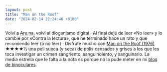 ```yaml
---
layout: post
title: "Man on the Roof"
date: "2024-02-14 22:24:46 +0100"
---
```


Volví a [Are.na](https://www.are.na/javier/channels), volví al diogenismo digital · Al final dejé de leer «No leer» y lo cambié por «Contra la lectura», que he terminado hace un rato y que recomiendo leer (o no leer) · Disfruté mucho con
[Man on the Roof (1976)](https://letterboxd.com/javier/film/man-on-the-roof)
★★★★½ una peli sueca (y seca) de polis cansados y grises a los que les toca
investigar un crimen sangriento, sanguinolento, y sanguinario. La media estrella que le falta a la nota es
porque no la pude meter en mi [blog de binoculares](https://binocularshot.tumblr.com).
